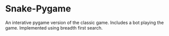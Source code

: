 # Snake-Pygame
An interative pygame version of the classic game.
Includes a bot playing the game. Implemented using breadth first search.
